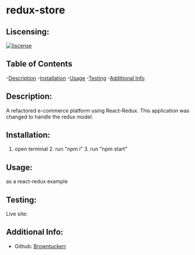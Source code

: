 # redux-store
  ## Liscensing:
  [![liscense](https://img.shields.io/badge/iscense--blue)](https://shields.io)

  ## Table of Contents
  -[Description](#description)
  -[Installation](#installation)
  -[Usage](#usage)
  -[Testing](#testing)
  -[Additional Info](#addition-info)

  ## Description:
  A refactored e-commerce platform using React-Redux. This application was changed to handle the redux model. 

  ## Installation:
  1. open terminal 2. run "npm i" 3. run "npm start" 
  
  ## Usage:
  as a react-redux example

  ## Testing:
  Live site: 

  ## Additional Info:
  - Github: [Browntuckerr](https://github.com/Browntuckerr)
